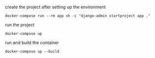 create the project after setting up the environment
```
docker-compose run --rm app sh -c "django-admin startproject app ."   
```

run the project
```
docker-compose up
```

run and build the container
```
docker-compose up --build
```
